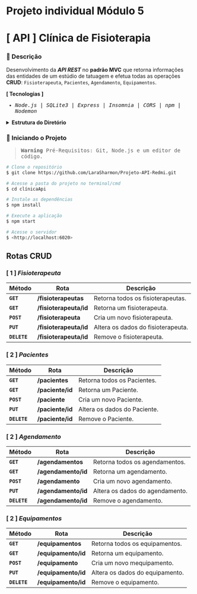 # Projeto individual Módulo 5



# [ API ] Clínica de Fisioterapia
### 📑 Descrição
Desenvolvimento da <em>**API REST**</em> no **padrão MVC** que retorna informações das entidades de um estúdio de tatuagem e efetua todas as operações **CRUD**: ``Fisioterapeuta``, ``Pacientes``, ``Agendamento``, ``Equipamentos``.




**[ Tecnologias ]**

<samp>
  
- <em>Node.js</em> | <em>SQLite3</em> | <em>Express</em> | <em>Insomnia</em> | <em>CORS</em> | <em>npm</em> | <em>Nodemon</em>
  
</samp>

<details>
<summary>  
  <strong>Estrutura do Diretório</strong>
</summary>
<br>

```
src/
├─ controllers/
│  ├─ FisioterapeutaController.js
│  ├─ PacientesController.js
│  ├─ AgendamentoController.js
│  └─ EquipamentosController.js
├─ dao/
│  ├─ FisioterapeutaDAO.js
│  ├─ PacientesDAO.js
│  ├─ AgendamentoDAO.js
│  └─ EquipamentosDAO.js
├─ models/
│  ├─ Fisioterapeuta.js
│  ├─ Pacientes.js
│  ├─ Agendamento.js
│  └─ Equipamentos.js
├─ database/
│  ├─ create-and-populate.js
│  ├─ config.js
│  └─ database.db
├─ routes/
│  ├─ fisioterapeuta.js
│  ├─ pacientes.js
│  ├─ agendamento.js
│  └─ euipamentos.js
└─ main.js
```

</details>


### 🎲 Iniciando o Projeto


<samp>
  
> **Warning** 
> Pré-Requisitos: Git, Node.js e um editor de código.

</samp>

```bash
# Clone o repositório
$ git clone https://github.com/LaraSharmon/Projeto-API-Redmi.git

# Acesse a pasta do projeto no terminal/cmd
$ cd clínicaApi

# Instale as dependências
$ npm install

# Execute a aplicação 
$ npm start

# Acesse o servidor
$ <http://localhost:6020>
```

## Rotas CRUD

### [ 1 ] <em>Fisioterapeuta</em>

| Método | Rota | Descrição |
| ------ | ----- | ----------- |
| **`GET`** | **/fisioterapeutas** | Retorna todos os fisioterapeutas. |
|  **`GET`** | **/fisioterapeuta/id** | Retorna um fisioterapeuta. |
|  **`POST`** | **/fisioterapeuta** | Cria um novo fisioterapeuta.  |
|  **`PUT`** | **/fisioterapeuta/id** | Altera os dados do fisioterapeuta.
|  **`DELETE`** | **/fisioterapeuta/id** | Remove o fisioterapeuta.
  
### [ 2 ] <em>Pacientes</em>

| Método | Rota | Descrição |
| ------ | ----- | ----------- |
|  **`GET`** | **/pacientes** | Retorna todos os Pacientes. |
|  **`GET`** | **/paciente/id** | Retorna um Paciente. |
|  **`POST`** | **/paciente** | Cria um novo Paciente.  |
|  **`PUT`** | **/paciente/id** | Altera os dados do Paciente.
|  **`DELETE`** | **/paciente/id** | Remove o Paciente.
  
  
### [ 2 ] <em>Agendamento</em>

| Método | Rota | Descrição |
| ------ | ----- | ----------- |
|  **`GET`** | **/agendamentos** | Retorna todos os agendamentos. |
|  **`GET`** | **/agendamento/id** | Retorna um agendamento. |
|  **`POST`** | **/agendamento** | Cria um novo agendamento.  |
|  **`PUT`** | **/agendamento/id** | Altera os dados do agendamento.
|  **`DELETE`** | **/agendamento/id** | Remove o agendamento.


### [ 2 ] <em>Equipamentos</em>

| Método | Rota | Descrição |
| ------ | ----- | ----------- |
|  **`GET`** | **/equipamentos** | Retorna todos os equipamentos. |
|  **`GET`** | **/equipamento/id** |  Retorna um equipamento. |
|  **`POST`** | **/equipamento** | Cria um novo mequipamento.  |
|  **`PUT`** | **/equipamento/id** | Altera os dados do equipamento.
|  **`DELETE`** | **/equipamento/id** | Remove o equipamento.
  

